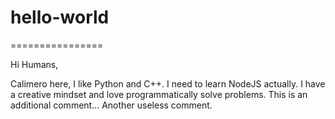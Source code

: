 # hello-world
================

Hi Humans,

Calimero here, I like Python and C++.
I need to learn NodeJS actually.
I have a creative mindset and love programmatically solve problems.
This is an additional comment...
Another useless comment.
